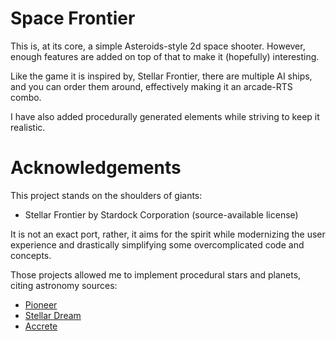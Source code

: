 # Space Frontier

This is, at its core, a simple Asteroids-style 2d space shooter. However, enough features are added on top of that to make it (hopefully) interesting.

Like the game it is inspired by, Stellar Frontier, there are multiple AI ships, and you can order them around, effectively making it an arcade-RTS combo.

I have also added procedurally generated elements while striving to keep it realistic.

# Acknowledgements

This project stands on the shoulders of giants:

* Stellar Frontier by Stardock Corporation (source-available license)

It is not an exact port, rather, it aims for the spirit while modernizing the user experience and drastically simplifying some overcomplicated code and concepts.

Those projects allowed me to implement procedural stars and planets, citing astronomy sources:

* [Pioneer](https://github.com/pioneerspacesim/pioneer)
* [Stellar Dream](https://github.com/irskep/stellardream)
* [Accrete](https://github.com/zakski/accrete-starform-stargen)
